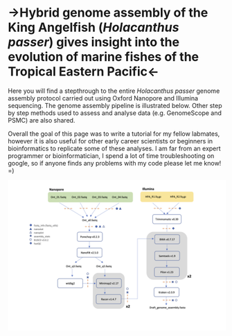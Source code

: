 # ->Hybrid genome assembly of the King Angelfish (*Holacanthus passer*) gives insight into the evolution of marine fishes of the Tropical Eastern Pacific<-

Here you will find a stepthrough to the entire *Holacanthus passer* genome assembly protocol carried out using Oxford Nanopore and Illumina sequencing. The genome assembly pipeline is illustrated below. Other step by step methods used to assess and analyse data (e.g. GenomeScope and PSMC) are also shared. 

Overall the goal of this page was to write a tutorial for my fellow labmates, however it is also useful for other early career scientists or beginners in bioinformatics to replicate some of these analyses. I am far from an expert programmer or bioinformatician, I spend a lot of time troubleshooting on google, so if anyone finds any problems with my code please let me know! =)

<p align="center">
<img src="images/HPA_Genome_assembly_pipeline.png" width="1000"/>
</p>
